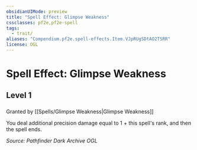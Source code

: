 ```yaml
---
obsidianUIMode: preview
title: "Spell Effect: Glimpse Weakness"
cssclasses: pf2e,pf2e-spell
tags:
  - trait/
aliases: "Compendium.pf2e.spell-effects.Item.VJpRUgSDtAO2TSRR"
license: OGL
---
```

# Spell Effect: Glimpse Weakness
## Level 1
### 






Granted by [[Spells/Glimpse Weakness|Glimpse Weakness]]

You deal additional precision damage equal to 1 + this spell's rank, and then the spell ends.

*Source: Pathfinder Dark Archive*
*OGL*